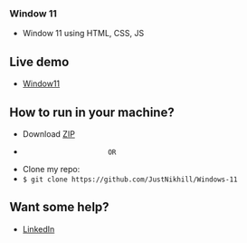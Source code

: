 ### Window 11
- Window 11 using HTML, CSS, JS 

## Live demo 
- [Window11](https://justnikhill.github.io/Windows-11/)

## How to run in your machine? 
- Download [ZIP](https://github.com/JustNikhill/Windows-11/archive/refs/heads/main.zip)
-                          OR
- Clone my repo:
- `$ git clone https://github.com/JustNikhill/Windows-11` 

## Want some help? 
- [LinkedIn](https://www.linkedin.com/in/nikhil-yadav-609435203/)
